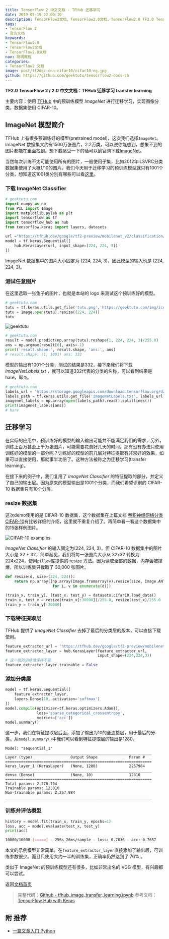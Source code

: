```yaml
---
title: TensorFlow 2 中文文档 - TFHub 迁移学习
date: 2019-07-19 22:00:10
description: TensorFlow2文档，TensorFlow2.0文档，TensorFlow2.0 TF2.0 TensorFlow 2 / 2.0 官方文档中文版，迁移学习(transfer learning)分类 CIFAR-10 。
tags:
- TensorFlow 2
- 官方文档
keywords:
- TensorFlow2.0
- TensorFlow2文档
- TensorFlow2.0文档
nav: 简明教程
categories:
- TensorFlow2 文档
image: post/tf2doc-cnn-cifar10/cifar10-eg.jpg
github: https://github.com/geektutu/tensorflow2-docs-zh
---
```


**TF2.0 TensorFlow 2 / 2.0 中文文档：TFHub 迁移学习 transfer learning**

主要内容：使用 [TFHub](https://www.tensorflow.org/hub) 中的预训练模型 _ImageNet_ 进行迁移学习，实现图像分类，数据集使用 CIFAR-10。

## ImageNet 模型简介

TFHub 上有很多预训练好的模型(pretrained model)，这次我们选择`ImageNet`。ImageNet 数据集大约有1500万张图片，2.2万类，可以说你能想到，想象不到的图片都能在里面找到。想下载感受一下的话可以到官网下载[ImageNet](http://www.image-net.org/)。

当然每次训练不太可能使用所有的图片，一般使用子集，比如2012年ILSVRC分类数据集使用了大概1/10的图片。我们今天用于迁移学习的预训练模型就只有1001个分类，想知道这1001类分别有哪些可以看[这里](https://storage.googleapis.com/download.tensorflow.org/data/ImageNetLabels.txt)。

### 下载  ImageNet Classifier
 
```python
# geektutu.com
import numpy as np
from PIL import Image
import matplotlib.pylab as plt
import tensorflow as tf
import tensorflow_hub as hub
from tensorflow.keras import layers, datasets

url ="https://tfhub.dev/google/tf2-preview/mobilenet_v2/classification/4"
model = tf.keras.Sequential([
    hub.KerasLayer(url, input_shape=(224, 224, 3))
])
```

ImageNet 数据集中的图片大小固定为 (224, 224, 3)，因此模型的输入也是 (224, 224, 3)。

### 测试任意图片

在这里选取一张兔子的图片，也就是本站的 logo 来测试这个预训练好的模型。

```python
# geektutu.com
tutu = tf.keras.utils.get_file('tutu.png','https://geektutu.com/img/icon.png')
tutu = Image.open(tutu).resize((224, 224))
tutu
```
![geektutu](https://geektutu.com/img/icon.png)

```python
# geektutu.com
result = model.predict(np.array(tutu).reshape(1, 224, 224, 3)/255.0)
ans = np.argmax(result[0], axis=-1)
print('result.shape:', result.shape, 'ans:', ans)
# result.shape: (1, 1001) ans: 332
```

模型的输出有1001个分类，测试的结果是332，接下来我们将下载 _ImageNetLabels.txt_ ，就可以知道332代表的分类的名称，可以看到结果是 hare，即`兔`。

```python
# geektutu.com
labels_url = 'https://storage.googleapis.com/download.tensorflow.org/data/ImageNetLabels.txt'
labels_path = tf.keras.utils.get_file('ImageNetLabels.txt', labels_url)
imagenet_labels = np.array(open(labels_path).read().splitlines())
print(imagenet_labels[ans])
# hare
```

## 迁移学习

在实际的应用中，预训练好的模型的输入输出可能并不能满足我们的需求，另外，训练上百万甚至上千万张图片，可能需要花费好几天的时间，那有没有办法只使用训练好的模型的一部分呢？训练好的模型的前几层对特征提取有非常好的效果，如果可以直接使用，那就事半功倍了。这种方法被称之为迁移学习(transfer learning)。

在接下来的例子中，我们复用了  _ImageNet Classifier_  的特征提取的部分，并定义了自己的输出层。因为原来的模型输出是1001个分类，而我们希望识别的 CIFAR-10 数据集只有10个分类。

### resize 数据集

这次demo使用的是 CIFAR-10 数据集，这个数据集在上篇文档 [卷积神经网络分类 CIFAR-10](https://geektutu.com/post/tf2doc-cnn-cifar10.html)有比较详细的介绍，这里就不重复介绍了。再简单看一看这个数据集中的15张样例图片。

![CIFAR-10 examples](tf2doc-tfhub-image-tl/cifar10-eg.jpg)

 _ImageNet Classifier_ 的输入固定为(224, 224, 3)，但 CIFAR-10 数据集中的图片大小是 32 * 32，简单起见，我们将每一张图片大小从 32x32 转换为 224x224，使用`pillow`库提供的 resize 方法。因为读取全部的数据，内存会被撑爆，所以训练集只截取了 30,000 张图片。

```python
def resize(d, size=(224, 224)):
    return np.array([np.array(Image.fromarray(v).resize(size, Image.ANTIALIAS))
                     for i, v in enumerate(d)])

(train_x, train_y), (test_x, test_y) = datasets.cifar10.load_data()
train_x, test_x = resize(train_x[:30000])/255.0, resize(test_x)/255.0
train_y = train_y[:30000]
```

### 下载特征提取层

TFHub 提供了 _ImageNet Classifier_ 去掉了最后的分类层的版本，可以直接下载使用。

```python
feature_extractor_url = 'https://tfhub.dev/google/tf2-preview/mobilenet_v2/feature_vector/4'
feature_extractor_layer = hub.KerasLayer(feature_extractor_url,
                                         input_shape=(224,224,3))
# 这一层的训练值保持不变
feature_extractor_layer.trainable = False
```

### 添加分类层

```python
model = tf.keras.Sequential([
    feature_extractor_layer,
    layers.Dense(10, activation='softmax')
])
model.compile(optimizer=tf.keras.optimizers.Adam(),
              loss='sparse_categorical_crossentropy',
              metrics=['acc'])
model.summary()
```

这一步，我们在特征提取层后面，添加了输出为10的全连接层，用于最后的分类。从`model.summary()`中我们可以看到特征提取层的输出是1280。

```
Model: "sequential_1"
_________________________________________________________________
Layer (type)                 Output Shape              Param #   
=================================================================
keras_layer_1 (KerasLayer)   (None, 1280)              2257984   
_________________________________________________________________
dense (Dense)                (None, 10)                12810     
=================================================================
Total params: 2,270,794
Trainable params: 12,810
Non-trainable params: 2,257,984
_________________________________________________________________
```

### 训练并评估模型

```python
history = model.fit(train_x, train_y, epochs=1)
loss, acc = model.evaluate(test_x, test_y)
print(acc)
```

```bash
10000/10000 [=====] - 256s 26ms/sample - loss: 0.7636 - acc: 0.7657
```

本文的示例模型非常简单，在`feature_extractor_layer`直接添加了输出层，可训练参数很少。而且只使用大约一半的训练集，正确率仍然达到了 76% 。

类似于 ImageNet 的预训练模型还有很多，比如非常出名的 VGG 模型，有兴趣都可以尝试。

返回[文档首页](https://geektutu.com/post/tf2doc.html)

> 完整代码：[Github - tfhub_image_transfer_learning.ipynb](https://github.com/geektutu/tensorflow2-docs-zh/tree/master/code)
> 参考文档：[TensorFlow Hub with Keras](https://www.tensorflow.org/beta/tutorials/images/hub_with_keras)

## 附 推荐

- [一篇文章入门 Python](https://geektutu.com/post/quick-python.html)